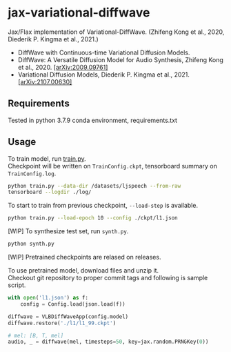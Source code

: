 # jax-variational-diffwave

Jax/Flax implementation of Variational-DiffWave. (Zhifeng Kong et al., 2020, Diederik P. Kingma et al., 2021.)

- DiffWave with Continuous-time Variational Diffusion Models.
- DiffWave: A Versatile Diffusion Model for Audio Synthesis, Zhifeng Kong et al., 2020. [[arXiv:2009.09761]](https://arxiv.org/abs/2009.09761)
- Variational Diffusion Models, Diederik P. Kingma et al., 2021. [[arXiv:2107.00630]](https://arxiv.org/abs/2107.00630)


## Requirements

Tested in python 3.7.9 conda environment, requirements.txt

## Usage

To train model, run [train.py](./train.py). \
Checkpoint will be written on `TrainConfig.ckpt`, tensorboard summary on `TrainConfig.log`.

```sh
python train.py --data-dir /datasets/ljspeech --from-raw
tensorboard --logdir ./log/
```

To start to train from previous checkpoint, `--load-step` is available.

```sh
python train.py --load-epoch 10 --config ./ckpt/l1.json
```

[WIP] To synthesize test set, run `synth.py`.

```sh
python synth.py
```

[WIP] Pretrained checkpoints are relased on releases.

To use pretrained model, download files and unzip it. \
Checkout git repository to proper commit tags and following is sample script.

```python
with open('l1.json') as f:
    config = Config.load(json.load(f))

diffwave = VLBDiffWaveApp(config.model)
diffwave.restore('./l1/l1_99.ckpt')

# mel: [B, T, mel]
audio, _ = diffwave(mel, timesteps=50, key=jax.random.PRNGKey(0))
```
